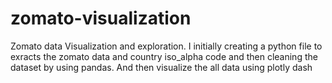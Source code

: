 # zomato-visualization
Zomato data Visualization and exploration. I initially creating a python file to exracts the zomato data and country iso_alpha code and then cleaning the dataset by using pandas. And then visualize the all data using plotly dash
